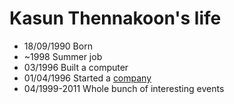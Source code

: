 Kasun Thennakoon's life
===============

- 18/09/1990 Born
- ~1998 Summer job
- 03/1996 Built a computer
- 01/04/1996 Started a [company](http://en.wikipedia.org/wiki/Apple_Inc. "Apple Inc.")
- 04/1999-2011 Whole bunch of interesting events